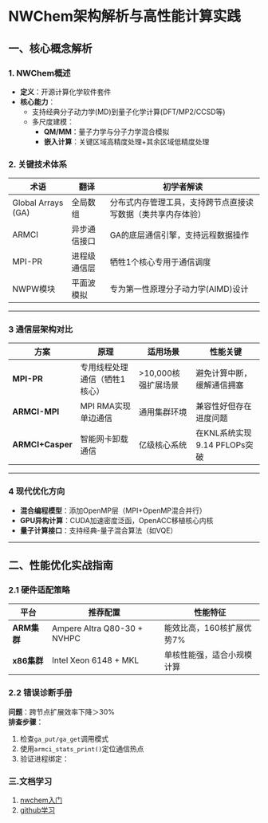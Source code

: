 # NWChem架构解析与高性能计算实践

## 一、核心概念解析
### 1. NWChem概述
- **定义**：开源计算化学软件套件  
- **核心能力**：  
  - 支持经典分子动力学(MD)到量子化学计算(DFT/MP2/CCSD等)  
  - 多尺度建模：  
    - **QM/MM**：量子力学与分子力学混合模拟  
    - **嵌入计算**：关键区域高精度处理+其余区域低精度处理 

### 2. 关键技术体系
| 术语                | 翻译             | 初学者解读                                                                 |
|---------------------|------------------|--------------------------------------------------------------------------|
| Global Arrays (GA) | 全局数组         | 分布式内存管理工具，支持跨节点直接读写数据（类共享内存体验）              |
| ARMCI              | 异步通信接口     | GA的底层通信引擎，支持远程数据操作                                        |
| MPI-PR             | 进程级通信层     | 牺牲1个核心专用于通信调度                                                 |
| NWPW模块           | 平面波模拟       | 专为第一性原理分子动力学(AIMD)设计  


---

### 3 通信层架构对比
| **方案**       | **原理**                     | **适用场景**         | **性能关键**                  |
|----------------|------------------------------|---------------------|------------------------------|
| **MPI-PR**     | 专用线程处理通信（牺牲1核心） | >10,000核强扩展场景 | 避免计算中断，缓解通信拥塞    |
| **ARMCI-MPI**  | MPI RMA实现单边通信          | 通用集群环境        | 兼容性好但存在进度问题       |
| **ARMCI+Casper**| 智能网卡卸载通信             | 亿级核心系统        | 在KNL系统实现9.14 PFLOPs突破 |
---
### **4 现代优化方向**
- **混合编程模型**：添加OpenMP层（MPI+OpenMP混合并行）
- **GPU异构计算**：CUDA加速密度泛函，OpenACC移植核心内核
- **量子计算接口**：支持经典-量子混合算法（如VQE）

---

## 二、性能优化实战指南
### 2.1 硬件适配策略
| **平台**         | **推荐配置**                  | **性能特征**        |
|------------------|-------------------------------|---------------------|
| **ARM集群**      | Ampere Altra Q80-30 + NVHPC   | 能效比高，160核扩展优势7% |
| **x86集群**      | Intel Xeon 6148 + MKL         | 单核性能强，适合小规模计算   |

### 2.2 错误诊断手册
**问题**：跨节点扩展效率下降＞30%  
**排查步骤**：
1. 检查`ga_put/ga_get`调用模式
2. 使用`armci_stats_print()`定位通信热点
3. 验证进程绑定：
### 三.文档学习
1. [nwchem入门](https://hpcadvisorycouncil.atlassian.net/wiki/spaces/HPCWORKS/pages/2799534081/Getting+Started+with+NWChem+for+ISC22+SCC)
2. [github学习](https://nwchemgit.github.io/Download.html)
